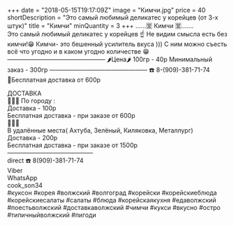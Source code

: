 +++
date = "2018-05-15T19:17:09Z"
image = "Кимчи.jpg"
price = 40
shortDescription = "Это самый любимый деликатес у корейцев (от 3-х штук)"
title = "Кимчи"
minQuantity = 3
+++
......🈺 Кимчи 🈺.......  
Это самый любимый деликатес у корейцев ☝️
Не видим смысла есть без кимчи!😁
Кимчи- это бешенный усилитель вкуса ))) С ним можно съесть всё что угодно и в каком угодно количестве 😁
————————————————
🌶Цена🌶 100гр - 40р
Минимальный заказ - 300гр
————————————————
☎️ 8-(909)-381-71-74  
🚗Бесплатная доставка от 600р  

ДОСТАВКА   
🚗🚗🚗
По городу :  
Доставка - 100р  
Бесплатная доставка - при заказе от 600р  
🚗🚗🚗   
В удалённые места( Ахтуба, Зелёный, Киляковка, Металлург)   
Доставка - 200р   
Бесплатная доставка - при заказе от 1500р   
——————————————   
direct
☎️ 8(909)-381-71-74  
Viber  
WhatsApp  
cook_son34  
#куксон #корея #волжский #волгоград #корейски #корейскиеблюда #корейскиесалаты #салаты #блюда #корейскаякухня #едаволжский #поестьволжский #доставкаволжский #чимчи #кукси #вкусно #остро #типичныйволжский #пигоди
